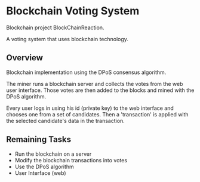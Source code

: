 # Blockchain Voting System
Blockchain project BlockChainReaction.

A voting system that uses blockchain technology.

## Overview
Blockchain implementation using the DPoS consensus algorithm.

The miner runs a blockchain server and collects the votes from the web user interface. Those votes are then added to the blocks and mined with the DPoS algorithm.

Every user logs in using his id (private key) to the web interface and chooses one from a set of candidates. Then a 'transaction' is applied with the selected candidate's data in the transaction.

## Remaining Tasks
* Run the blockchain on a server
* Modify the blockchain transactions into votes
* Use the DPoS algorithm
* User Interface (web)